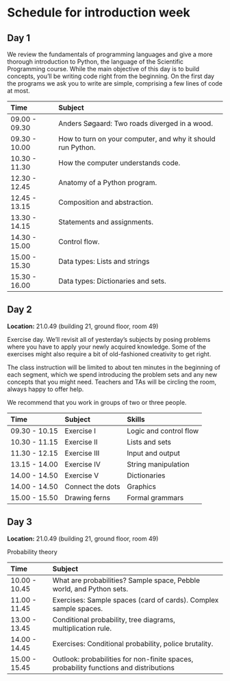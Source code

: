 # Schedule for introduction week 

## Day 1

We review the fundamentals of programming languages and give a more thorough introduction to Python, the language of the Scientific Programming course. While the main objective of this day is to build concepts, you’ll be writing code right from the beginning. On the first day the programs we ask you to write are simple, comprising a few lines of code at most.

| Time          | Subject |
|:-----         |:--------|
| 09.00 - 09.30 | Anders Søgaard: Two roads diverged in a wood. |
| 09.30 - 10.00 | How to turn on your computer, and why it should run Python. | 
| 10.30 - 11.30 | How the computer understands code. |
| 12.30 - 12.45 | Anatomy of a Python program. | 
| 12.45 - 13.15 | Composition and abstraction. | 
| 13.30 - 14.15 | Statements and assignments. |
| 14.30 - 15.00 | Control flow. | 
| 15.00 - 15.30 | Data types: Lists and strings| 
| 15.30 - 16.00 | Data types: Dictionaries and sets. | 

## Day 2

**Location:** 21.0.49 (building 21, ground floor, room 49)

Exercise day. We’ll revisit all of yesterday’s subjects by posing problems where you have to apply your newly acquired knowledge. Some of the exercises might also require a bit of old-fashioned creativity to get right.

The class instruction will be limited to about ten minutes in the beginning of each segment, which we spend introducing the problem sets and any new concepts that you might need. Teachers and TAs will be circling the room, always happy to offer help. 

We recommend that you work in groups of two or three people. 

| Time          | Subject | Skills | 
|:-----         |:--------| :-----|
| 09.30 - 10.15 | Exercise I | Logic and control flow |
| 10.30 - 11.15 | Exercise II | Lists and sets | 
| 11.30 - 12.15 | Exercise III | Input and output |
| 13.15 - 14.00 | Exercise IV | String manipulation |
| 14.00 - 14.50 | Exercise V | Dictionaries |
| 14.00 - 14.50 | Connect the dots | Graphics |
| 15.00 - 15.50 | Drawing ferns | Formal grammars |


## Day 3

**Location:** 21.0.49 (building 21, ground floor, room 49)

Probability theory

| Time          | Subject |
|:-----         |:--------|
| 10.00 - 10.45 | What are probabilities? Sample space, Pebble world, and Python sets. | 
| 11.00 - 11.45 | Exercises: Sample spaces (card of cards). Complex sample spaces. | 
| 13.00 - 13.45 | Conditional probability, tree diagrams, multiplication rule.  |
| 14.00 - 14.45 | Exercises: Conditional probability, police brutality. | 
| 15.00 - 15.45 | Outlook: probabilities for non-finite spaces, probability functions and distributions  | 
